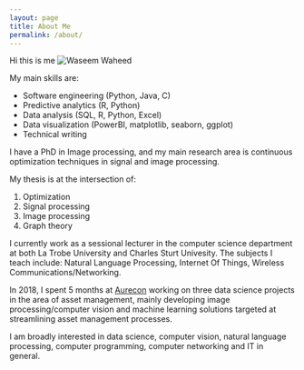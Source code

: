 ```yaml
---
layout: page
title: About Me
permalink: /about/
---
```


Hi this is me ![Waseem Waheed]({{site.baseurl}}/images/profile.png)

My main skills are:
  * Software engineering (Python, Java, C)
  * Predictive analytics (R, Python)
  * Data analysis (SQL, R, Python, Excel)
  * Data visualization (PowerBI, matplotlib, seaborn, ggplot)
  * Technical writing

I have a PhD in Image processing, and my main research area is continuous optimization techniques in signal and image processing.

My thesis is at the intersection of:

1. Optimization
2. Signal processing
3. Image processing
4. Graph theory

I currently work as a sessional lecturer in the computer science department at both La Trobe University and Charles Sturt Univesity. The subjects I teach include: Natural Language Processing, Internet Of Things, Wireless Communications/Networking.

In 2018, I spent 5 months at [Aurecon](https://www.aurecongroup.com/) working on three data science projects in the area of asset management, mainly developing image processing/computer vision and machine learning solutions targeted at streamlining asset management processes.

I am broadly interested in data science, computer vision, natural language processing, computer programming, computer networking and IT in general.

